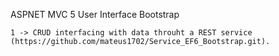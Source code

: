 ASPNET MVC 5 User Interface Bootstrap 


	1 -> CRUD interfacing with data throuht a REST service (https://github.com/mateus1702/Service_EF6_Bootstrap.git). 

